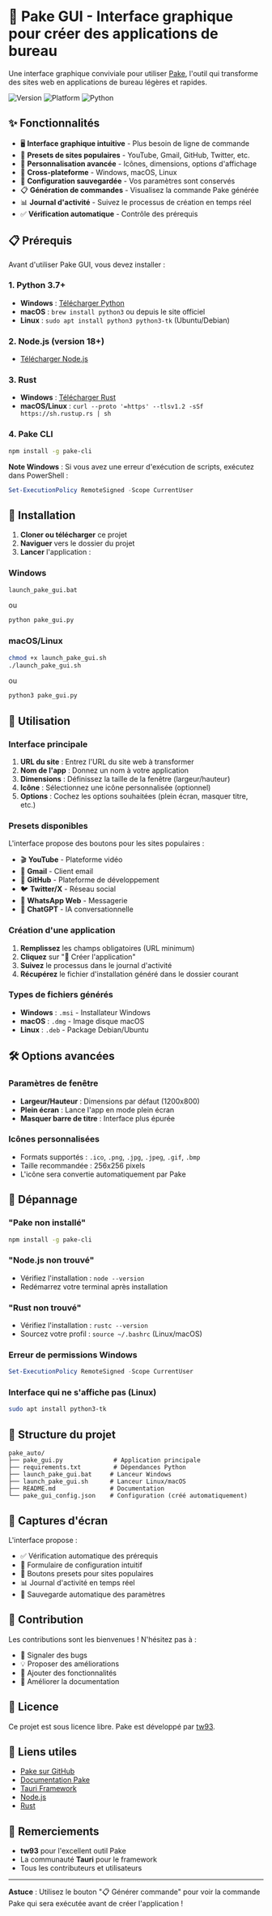 # 🚀 Pake GUI - Interface graphique pour créer des applications de bureau

Une interface graphique conviviale pour utiliser [Pake](https://github.com/tw93/Pake), l'outil qui transforme des sites web en applications de bureau légères et rapides.

![Version](https://img.shields.io/badge/version-1.0.0-blue)
![Platform](https://img.shields.io/badge/platform-Windows%20%7C%20macOS%20%7C%20Linux-green)
![Python](https://img.shields.io/badge/python-3.7%2B-blue)

## ✨ Fonctionnalités

- 🖥️ **Interface graphique intuitive** - Plus besoin de ligne de commande
- 🎯 **Presets de sites populaires** - YouTube, Gmail, GitHub, Twitter, etc.
- 🎨 **Personnalisation avancée** - Icônes, dimensions, options d'affichage
- 📱 **Cross-plateforme** - Windows, macOS, Linux
- 📝 **Configuration sauvegardée** - Vos paramètres sont conservés
- 📋 **Génération de commandes** - Visualisez la commande Pake générée
- 📊 **Journal d'activité** - Suivez le processus de création en temps réel
- ✅ **Vérification automatique** - Contrôle des prérequis

## 📋 Prérequis

Avant d'utiliser Pake GUI, vous devez installer :

### 1. Python 3.7+
- **Windows** : [Télécharger Python](https://python.org/downloads/)
- **macOS** : `brew install python3` ou depuis le site officiel
- **Linux** : `sudo apt install python3 python3-tk` (Ubuntu/Debian)

### 2. Node.js (version 18+)
- [Télécharger Node.js](https://nodejs.org/)

### 3. Rust
- **Windows** : [Télécharger Rust](https://www.rust-lang.org/tools/install)
- **macOS/Linux** : `curl --proto '=https' --tlsv1.2 -sSf https://sh.rustup.rs | sh`

### 4. Pake CLI
```bash
npm install -g pake-cli
```

**Note Windows** : Si vous avez une erreur d'exécution de scripts, exécutez dans PowerShell :
```powershell
Set-ExecutionPolicy RemoteSigned -Scope CurrentUser
```

## 🚀 Installation

1. **Cloner ou télécharger** ce projet
2. **Naviguer** vers le dossier du projet
3. **Lancer** l'application :

### Windows
```cmd
launch_pake_gui.bat
```
ou
```cmd
python pake_gui.py
```

### macOS/Linux
```bash
chmod +x launch_pake_gui.sh
./launch_pake_gui.sh
```
ou
```bash
python3 pake_gui.py
```

## 🎯 Utilisation

### Interface principale

1. **URL du site** : Entrez l'URL du site web à transformer
2. **Nom de l'app** : Donnez un nom à votre application
3. **Dimensions** : Définissez la taille de la fenêtre (largeur/hauteur)
4. **Icône** : Sélectionnez une icône personnalisée (optionnel)
5. **Options** : Cochez les options souhaitées (plein écran, masquer titre, etc.)

### Presets disponibles

L'interface propose des boutons pour les sites populaires :
- 🎬 **YouTube** - Plateforme vidéo
- 📧 **Gmail** - Client email
- 🐙 **GitHub** - Plateforme de développement
- 🐦 **Twitter/X** - Réseau social
- 💬 **WhatsApp Web** - Messagerie
- 🤖 **ChatGPT** - IA conversationnelle

### Création d'une application

1. **Remplissez** les champs obligatoires (URL minimum)
2. **Cliquez** sur "🚀 Créer l'application"
3. **Suivez** le processus dans le journal d'activité
4. **Récupérez** le fichier d'installation généré dans le dossier courant

### Types de fichiers générés

- **Windows** : `.msi` - Installateur Windows
- **macOS** : `.dmg` - Image disque macOS
- **Linux** : `.deb` - Package Debian/Ubuntu

## 🛠️ Options avancées

### Paramètres de fenêtre
- **Largeur/Hauteur** : Dimensions par défaut (1200x800)
- **Plein écran** : Lance l'app en mode plein écran
- **Masquer barre de titre** : Interface plus épurée

### Icônes personnalisées
- Formats supportés : `.ico`, `.png`, `.jpg`, `.jpeg`, `.gif`, `.bmp`
- Taille recommandée : 256x256 pixels
- L'icône sera convertie automatiquement par Pake

## 🔧 Dépannage

### "Pake non installé"
```bash
npm install -g pake-cli
```

### "Node.js non trouvé"
- Vérifiez l'installation : `node --version`
- Redémarrez votre terminal après installation

### "Rust non trouvé"
- Vérifiez l'installation : `rustc --version`
- Sourcez votre profil : `source ~/.bashrc` (Linux/macOS)

### Erreur de permissions Windows
```powershell
Set-ExecutionPolicy RemoteSigned -Scope CurrentUser
```

### Interface qui ne s'affiche pas (Linux)
```bash
sudo apt install python3-tk
```

## 📁 Structure du projet

```
pake_auto/
├── pake_gui.py              # Application principale
├── requirements.txt         # Dépendances Python
├── launch_pake_gui.bat     # Lanceur Windows
├── launch_pake_gui.sh      # Lanceur Linux/macOS
├── README.md               # Documentation
└── pake_gui_config.json    # Configuration (créé automatiquement)
```

## 🎨 Captures d'écran

L'interface propose :
- ✅ Vérification automatique des prérequis
- 📝 Formulaire de configuration intuitif
- 🎯 Boutons presets pour sites populaires
- 📊 Journal d'activité en temps réel
- 💾 Sauvegarde automatique des paramètres

## 🤝 Contribution

Les contributions sont les bienvenues ! N'hésitez pas à :
- 🐛 Signaler des bugs
- 💡 Proposer des améliorations
- 🔧 Ajouter des fonctionnalités
- 📖 Améliorer la documentation

## 📜 Licence

Ce projet est sous licence libre. Pake est développé par [tw93](https://github.com/tw93/Pake).

## 🔗 Liens utiles

- [Pake sur GitHub](https://github.com/tw93/Pake)
- [Documentation Pake](https://github.com/tw93/Pake/blob/main/bin/README.md)
- [Tauri Framework](https://tauri.app/)
- [Node.js](https://nodejs.org/)
- [Rust](https://www.rust-lang.org/)

## 🎉 Remerciements

- **tw93** pour l'excellent outil Pake
- La communauté **Tauri** pour le framework
- Tous les contributeurs et utilisateurs

---

**Astuce** : Utilisez le bouton "📋 Générer commande" pour voir la commande Pake qui sera exécutée avant de créer l'application !
